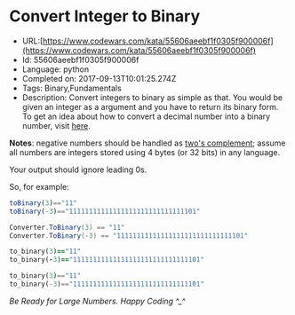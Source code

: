 # Convert Integer to Binary

 - URL:[https://www.codewars.com/kata/55606aeebf1f0305f900006f](https://www.codewars.com/kata/55606aeebf1f0305f900006f)
 - Id: 55606aeebf1f0305f900006f
 - Language: python
 - Completed on: 2017-09-13T10:01:25.274Z
 - Tags: Binary,Fundamentals
 - Description:
Convert integers to binary as simple as that. You would be given an integer as a argument and you have to return its binary form.
To get an idea about how to convert a decimal number into a binary number, visit <a href="http://www.wikihow.com/Convert-from-Decimal-to-Binary" title="example">here</a>.

**Notes**: negative numbers should be handled as <a href="http://en.wikipedia.org/wiki/Two's_complement" target="_blank" title="two's complement">two's complement</a>; assume all numbers are integers stored using 4 bytes (or 32 bits) in any language.

Your output should ignore leading 0s.

So, for example:
```javascript
toBinary(3)=="11"
toBinary(-3)=="11111111111111111111111111111101"
```
```csharp
Converter.ToBinary(3) == "11"
Converter.ToBinary(-3) == "11111111111111111111111111111101"
```
```ruby
to_binary(3)=="11"
to_binary(-3)=="11111111111111111111111111111101"
```
```python
to_binary(3)=="11"
to_binary(-3)=="11111111111111111111111111111101"
```

*Be Ready for Large Numbers. Happy Coding ^_^*
